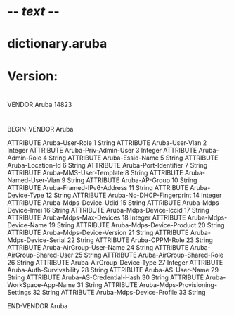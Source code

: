 # -*- text -*-
# dictionary.aruba
#
# Version:	
#
#
VENDOR	Aruba	14823
#
BEGIN-VENDOR	Aruba

ATTRIBUTE	Aruba-User-Role				1	String
ATTRIBUTE	Aruba-User-Vlan				2	Integer	
ATTRIBUTE	Aruba-Priv-Admin-User			3	Integer
ATTRIBUTE	Aruba-Admin-Role			4	String
ATTRIBUTE	Aruba-Essid-Name			5	String
ATTRIBUTE	Aruba-Location-Id			6	String
ATTRIBUTE	Aruba-Port-Identifier			7	String
ATTRIBUTE	Aruba-MMS-User-Template			8	String
ATTRIBUTE	Aruba-Named-User-Vlan			9	String
ATTRIBUTE	Aruba-AP-Group				10	String
ATTRIBUTE	Aruba-Framed-IPv6-Address		11	String
ATTRIBUTE	Aruba-Device-Type			12	String
ATTRIBUTE	Aruba-No-DHCP-Fingerprint		14	Integer
ATTRIBUTE	Aruba-Mdps-Device-Udid			15	String
ATTRIBUTE	Aruba-Mdps-Device-Imei			16	String
ATTRIBUTE	Aruba-Mdps-Device-Iccid			17	String
ATTRIBUTE	Aruba-Mdps-Max-Devices			18	Integer
ATTRIBUTE	Aruba-Mdps-Device-Name			19	String
ATTRIBUTE	Aruba-Mdps-Device-Product		20	String
ATTRIBUTE	Aruba-Mdps-Device-Version		21	String
ATTRIBUTE	Aruba-Mdps-Device-Serial		22	String
ATTRIBUTE	Aruba-CPPM-Role				23	String
ATTRIBUTE	Aruba-AirGroup-User-Name		24	String
ATTRIBUTE	Aruba-AirGroup-Shared-User		25	String
ATTRIBUTE	Aruba-AirGroup-Shared-Role		26	String
ATTRIBUTE	Aruba-AirGroup-Device-Type		27	Integer
ATTRIBUTE	Aruba-Auth-Survivability		28	String
ATTRIBUTE	Aruba-AS-User-Name			29	String
ATTRIBUTE	Aruba-AS-Credential-Hash		30	String
ATTRIBUTE	Aruba-WorkSpace-App-Name		31	String
ATTRIBUTE	Aruba-Mdps-Provisioning-Settings	32	String
ATTRIBUTE	Aruba-Mdps-Device-Profile		33	String


END-VENDOR Aruba
